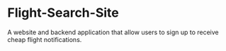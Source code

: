 # Flight-Search-Site
A website and backend application that allow users to sign up to receive cheap flight notifications.
